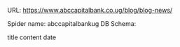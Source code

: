 URL: https://www.abccapitalbank.co.ug/blog/blog-news/

Spider name: abccapitalbankug
DB Schema:

title
content
date